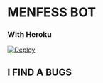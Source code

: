 # MENFESS BOT

### With Heroku
[![Deploy](https://www.herokucdn.com/deploy/button.svg)](https://www.heroku.com/deploy?template=https://github.com/bulanbintang69/percobaan-2)


## I FIND A BUGS
